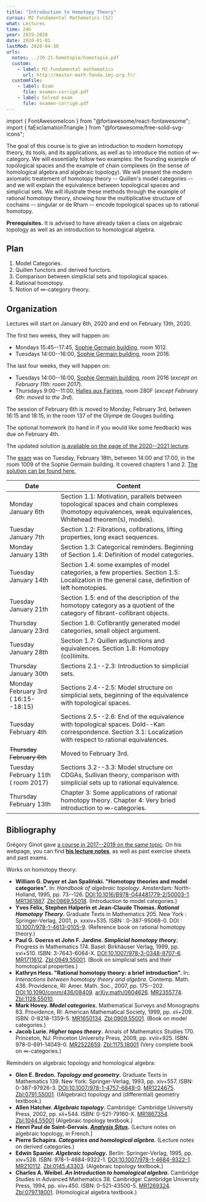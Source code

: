 ```yaml
---
title: "Introduction to Homotopy Theory"
cursus: M2 Fundamental Mathematics (S2)
what: Lectures
time: 24h
year: 2019-2020
date: 2020-01-01
lastMod: 2020-04-30
urls:
  notes: ../20-21-homotopie/homotopie.pdf
  custom:
    - label: M2 Fundamental mathematics
      url: http://master-math-fonda.imj-prg.fr/
  customFile:
    - label: Exam
      file: examen-corrigé.pdf
    - label: Solved exam
      file: examen-corrigé.pdf
---
```


import { FontAwesomeIcon } from "@fortawesome/react-fontawesome";
import { faExclamationTriangle } from "@fortawesome/free-solid-svg-icons";

The goal of this course is to give an introduction to modern homotopy theory, its tools, and its applications, as well as to introduce the notion of $\infty$-category. We will essentially follow two examples: the founding example of topological spaces and the example of chain complexes (in the sense of homological algebra and algebraic topology). We will present the modern axiomatic treatement of homotopy theory -- Quillen's model categories -- and we will explain the equivalence between topological spaces and simplicial sets. We will illustrate these methods through the example of rational homotopy theory, showing how the multiplicative structure of cochains -- singular or de Rham -- encode topological spaces up to rational homotopy.

**Prerequisites.** It is advised to have already taken a class on algebraic topology as well as an introduction to homological algebra.

## Plan

1. Model Categories.
2. Quillen functors and derived functors.
3. Comparison between simplicial sets and topological spaces.
4. Rational homotopy.
5. Notion of $\infty$-category theory.

## Organization

Lectures will start on January 6th, 2020 and end on February 13th, 2020.

The first two weeks, they will happen on:

- Mondays 15:45--17:45, [Sophie Germain building](https://www.math.univ-paris-diderot.fr/ufr/acces), room 1012.
- Tuesdays 14:00--16:00, [Sophie Germain building](https://www.math.univ-paris-diderot.fr/ufr/acces), room 2016.

The last four weeks, they will happen on:

- Tuesdays 14:00--16:00, [Sophie Germain building](https://www.math.univ-paris-diderot.fr/ufr/acces), room 2016 (_except on February 11th: room 2017_).
- Thursdays 9:00--11:00, [Halles aux Farines](./HAF.pdf), room 280F (_except February 6th: moved to the 3rd_).

The session of February 6th is moved to Monday, February 3rd, between 16:15 and 18:15, in the room 137 of the Olympe de Gouges building.

The optional homework (to hand in if you would like some feedback) was due on February 4th.

The updated solution [is available on the page of the 2020--2021 lecture](/class/20-21-homotopie).

The [exam](/examen.pdf) was on Tuesday, February 18th, between 14:00 and 17:00, in the room 1009 of the Sophie Germain building.
It covered chapters 1 and 2.
[The solution can be found here.](/examen-corrigé.pdf)

| Date | Content |
|------|---------|
| Monday January 6th | Section 1.1: Motivation, parallels between topological spaces and chain complexes (homotopy equivalences, weak equivalences, Whitehead theorem(s), models). |
| Tuesday January 7th | Section 1.2: Fibrations, cofibrations, lifting properties, long exact sequences. |
| Monday January 13th | Section 1.3: Categorical reminders. Beginning of Section 1.4: Definition of model categories. |
| Tuesday January 14th | Section 1.4: some examples of model categories, a few properties. Section 1.5: Localization in the general case, definition of left homotopies. |
| Tuesday January 21th | Section 1.5: end of the description of the homotopy category as a quotient of the category of fibrant-cofibrant objects. |
| Thursday January 23rd | Section 1.6: Cofibrantly generated model categories, small object argument. |
| Tuesday January 28th | Section 1.7: Quillen adjunctions and equivalences. Section 1.8: Homotopy (co)limits. |
| Thursday January 30th | Sections 2.1--2.3: Introduction to simplicial sets. |
| Monday February 3rd (<FontAwesomeIcon icon={faExclamationTriangle}/>&nbsp;16:15--18:15) | Sections 2.4--2.5: Model structure on simplicial sets, beginning of the equivalence with topological spaces. |
| Tuesday February 4th | Sections 2.5--2.6: End of the equivalence with topological spaces. Dold--Kan correspondence. Section 3.1: Localization with respect to rational equivalences. |
| ~~Thursday February 6th~~ | Moved to February 3rd. |
| Tuesday February 11th (<FontAwesomeIcon icon={faExclamationTriangle}/>&nbsp;room 2017) | Sections 3.2--3.3: Model structure on CDGAs, Sullivan theory, comparison with simplicial sets up to rational equivalence. |
| Thursday February 13th | Chapter 3: Some applications of rational homotopy theory. Chapter 4: Very bried introduction to $\infty$-categories. |

## Bibliography

Grégory Ginot gave [a course in 2017--2019 on the same topic](https://www.math.univ-paris13.fr/~ginot/Homotopie).
On his webpage, you can find [**his lecture notes**](https://www.math.univ-paris13.fr/%7Eginot/Homotopie/Ginot-homotopie2019.pdf), as well as past exercise sheets and past exams.

Works on homotopy theory:

- **William G. Dwyer et Jan Spaliński. "Homotopy theories and model categories".** In: _Handbook of algebraic topology_. Amsterdam: North-Holland, 1995, pp. 73--126. [DOI:10.1016/B978-044481779-2/50003-1](https://dx.doi.org/10.1016/B978-044481779-2/50003-1). [MR1361887](http://www.ams.org/mathscinet-getitem?mr=1361887). [Zbl:0869.55018](https://zbmath.org/?q=an%3A0869.55018). (Introduction to model categories.)
- **Yves Félix, Stephen Halperin et Jean-Claude Thomas. _Rational Homotopy Theory_.** Graduate Texts in Mathematics 205. New York : Springer-Verlag, 2001, p. xxxiv+535. ISBN : 0-387-95068-0. DOI : [10.1007/978-1-4613-0105-9](https://doi.org/10.1007/978-1-4613-0105-9). (Reference book on rational homotopy theory.)
- **Paul G. Goerss et John F. Jardine. _Simplicial homotopy theory_.** Progress in Mathematics 174. Basel: Birkhäuser Verlag, 1999, pp. xvi+510. ISBN: 3-7643-6064-X. [DOI:10.1007/978-3-0348-8707-6](https://doi.org/10.1007/978-3-0348-8707-6). [MR1711612](http://www.ams.org/mathscinet-getitem?mr=1711612). [Zbl:0949.55001](https://zbmath.org/?q=an%3A0949.55001). (Book on simplicial sets and their homotopical properties.)
- **Kathryn Hess. "Rational homotopy theory: a brief introduction".** In: _Interactions between homotopy theory and algebra_. Contemp. Math. 436. Providence, RI: Amer. Math. Soc., 2007, pp. 175--202. [DOI:10.1090/conm/436/08409](https://dx.doi.org/10.1090/conm/436/08409). [arXiv:math/0604626](http://arxiv.org/abs/math/0604626). [MR2355774](http://www.ams.org/mathscinet-getitem?mr=2355774). [Zbl:1128.55010](https://zbmath.org/?q=an%3A1128.55010).
- **Mark Hovey. _Model categories_.** Mathematical Surveys and Monographs 63. Providence, RI: American Mathematical Society, 1999, pp. xii+209. ISBN: 0-8218-1359-5. [MR1650134](http://www.ams.org/mathscinet-getitem?mr=1650134). [Zbl:0909.55001](https://zbmath.org/?q=an%3A0909.55001). (Book on model categories.)
- **Jacob Lurie. _Higher topos theory_.** Annals of Mathematics Studies 170. Princeton, NJ: Princeton University Press, 2009, pp. xviii+925. ISBN: 978-0-691-14049-0. [MR2522659](http://www.ams.org/mathscinet-getitem?mr=2522659). [Zbl:1175.18001](https://zbmath.org/?q=an%3A1175.18001) (Very complete book on $\infty$-categories.)

Reminders on algebraic topology and homological algebra:

- **Glen E. Bredon. _Topology and geometry_.** Graduate Texts in Mathematics 139. New York: Springer-Verlag, 1993, pp. xiv+557. ISBN: 0-387-97926-3. [DOI:10.1007/978-1-4757-6848-0](https://dx.doi.org/10.1007/978-1-4757-6848-0). [MR1224675](http://www.ams.org/mathscinet-getitem?mr=1224675). [Zbl:0791.55001](https://zbmath.org/?q=an%3A0791.55001). ((Algebraic) topology and (differential) geometry textbook.)
- **Allen Hatcher. _Algebraic topology_.** Cambridge: Cambridge University Press, 2002, pp. xii+544. ISBN: 0-521-79160-X. [MR1867354](http://www.ams.org/mathscinet-getitem?mr=1867354). [Zbl:1044.55001](https://zbmath.org/?q=an%3A1044.55001) (Algebraic topology textbook.)
- **Henri Paul de Saint-Gervais. _[Analysis Situs](http://analysis-situs.math.cnrs.fr)_.** (Lecture notes on algebraic topology, in French.]
- **Pierre Schapira. _Categories and homological algebra_.** (Lecture notes on derived categories.)
- **Edwin Spanier. _Algebraic topology_.** Berlin: Springer-Verlag, 1995, pp. xiv+528. ISBN: 978-1-4684-9322-1. [DOI:10.1007/978-1-4684-9322-1](https://dx.doi.org/10.1007/978-1-4684-9322-1). [MR210112](https://mathscinet.ams.org/mathscinet-getitem?mr=210112). [Zbl:0145.43303](https://zbmath.org/?q=an%3A0145.43303). (Algebraic topology textbook.)
- **Charles A. Weibel. _An Introduction to homological algebra_.** Cambridge Studies in Advanced Mathematics 38. Cambridge: Cambridge University Press, 1994, pp. xiv+450. ISBN: 0-521-43500-5. [MR1269324](http://www.ams.org/mathscinet-getitem?mr=1269324). [Zbl:0797.18001](https://zbmath.org/?q=an%3A0797.18001). (Homological algebra textbook.)
